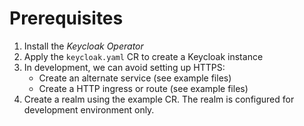 # Prerequisites

1. Install the *Keycloak Operator*
1. Apply the `keycloak.yaml` CR to create a Keycloak instance
1. In development, we can avoid setting up HTTPS:
    - Create an alternate service (see example files)
    - Create a HTTP ingress or route (see example files)
1. Create a realm using the example CR. The realm is configured 
for development environment only.
